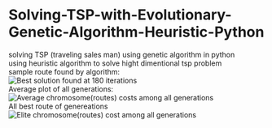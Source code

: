# Solving-TSP-with-Evolutionary-Genetic-Algorithm-Heuristic-Python  
solving TSP (traveling sales man) using genetic algorithm in python  
using heuristic algorithm to solve hight dimentional tsp problem  
sample route found by algorithm:  
![Best solution found at 180 iterations](https://user-images.githubusercontent.com/79268727/140981092-1eae5fb3-aff9-42d1-8ba3-d530d3ea9cf0.png)  
Average plot of all generations:  
![Average chromosome(routes) costs among all generations](https://user-images.githubusercontent.com/79268727/140981045-45922cfb-4bf7-4f65-8f07-8c71c07848ac.png)  
All best route of genereations  
![Elite chromosome(routes) cost among all generations](https://user-images.githubusercontent.com/79268727/140981071-a55cec9b-2a46-466b-b983-99a07ed7da96.png)  

